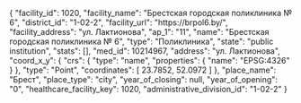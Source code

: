 {
    "facility_id": 1020,
    "facility_name": "Брестская городская поликлиника № 6",
    "district_id": "1-02-2",
    "facility_url": "https:\/\/brpol6.by\/",
    "facility_address": "ул. Лактионова",
    "ap_1": "11",
    "name": "Брестская городская поликлиника № 6",
    "type": "Поликлиника",
    "state": "public institution",
    "stats": [],
    "med_id": 10214967,
    "address": "ул. Лактионова",
    "coord_x_y": {
        "crs": {
            "type": "name",
            "properties": {
                "name": "EPSG:4326"
            }
        },
        "type": "Point",
        "coordinates": [
            23.7852,
            52.0972
        ]
    },
    "place_name": "Брест",
    "place_type": "city",
    "year_of_closing": null,
    "year_of_opening": "0",
    "healthcare_facility_key": 1020,
    "administrative_division_id": "1-02-2"
}